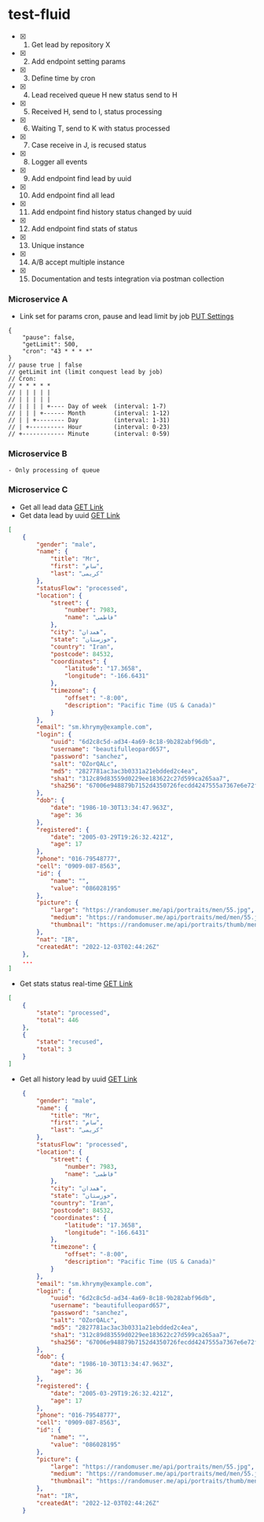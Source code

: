 # test-fluid

- [x] 1. Get lead by repository X
- [x] 2. Add endpoint setting params
- [x] 3. Define time by cron
- [x] 4. Lead received queue H new status send to H
- [x] 5. Received H, send to I, status processing
- [x] 6. Waiting T, send to K with status processed
- [x] 7. Case receive in J, is recused status
- [x] 8. Logger all events
- [x] 9. Add endpoint find lead by uuid
- [x] 10. Add endpoint find all lead
- [x] 11. Add endpoint find history status changed by uuid
- [x] 12. Add endpoint find stats of status
- [x] 13. Unique instance
- [x] 14. A/B accept multiple instance
- [x] 15. Documentation and tests integration via postman collection


### Microservice A
- Link set for params cron, pause and lead limit by job [PUT Settings](http://localhost:8080/setting)
```
{
    "pause": false,
    "getLimit": 500,
    "cron": "43 * * * *"
}
// pause true | false
// getLimit int (limit conquest lead by job)
// Cron:
// * * * * *
// | | | | |
// | | | | |
// | | | | +---- Day of week  (interval: 1-7)
// | | | +------ Month        (interval: 1-12)
// | | +-------- Day          (interval: 1-31)
// | +---------- Hour         (interval: 0-23)
// +------------ Minute       (interval: 0-59)
```

### Microservice B
```
- Only processing of queue
```

### Microservice C
- Get all lead data [GET Link](http://localhost:8081/lead/all)
- Get data lead by uuid [GET Link](http://localhost:8081/lead/fff693bc-f5e9-48de-ab2b-9e83d39fa2c3)
```json
[
    {
        "gender": "male",
        "name": {
            "title": "Mr",
            "first": "سام",
            "last": "کریمی"
        },
        "statusFlow": "processed",
        "location": {
            "street": {
                "number": 7983,
                "name": "فاطمی"
            },
            "city": "همدان",
            "state": "خوزستان",
            "country": "Iran",
            "postcode": 84532,
            "coordinates": {
                "latitude": "17.3658",
                "longitude": "-166.6431"
            },
            "timezone": {
                "offset": "-8:00",
                "description": "Pacific Time (US & Canada)"
            }
        },
        "email": "sm.khrymy@example.com",
        "login": {
            "uuid": "6d2c8c5d-ad34-4a69-8c18-9b282abf96db",
            "username": "beautifulleopard657",
            "password": "sanchez",
            "salt": "OZorQALc",
            "md5": "2827781ac3ac3b0331a21ebdded2c4ea",
            "sha1": "312c89d83559d0229ee183622c27d599ca265aa7",
            "sha256": "67006e948879b7152d4350726fecdd4247555a7367e6e72fe5ff55c492844f95"
        },
        "dob": {
            "date": "1986-10-30T13:34:47.963Z",
            "age": 36
        },
        "registered": {
            "date": "2005-03-29T19:26:32.421Z",
            "age": 17
        },
        "phone": "016-79548777",
        "cell": "0909-087-8563",
        "id": {
            "name": "",
            "value": "086028195"
        },
        "picture": {
            "large": "https://randomuser.me/api/portraits/men/55.jpg",
            "medium": "https://randomuser.me/api/portraits/med/men/55.jpg",
            "thumbnail": "https://randomuser.me/api/portraits/thumb/men/55.jpg"
        },
        "nat": "IR",
        "createdAt": "2022-12-03T02:44:26Z"
    },
    ...
]
```

- Get stats status real-time [GET Link](http://localhost:8081/datalogger/stats)
```json
[
    {
        "state": "processed",
        "total": 446
    },
    {
        "state": "recused",
        "total": 3
    }
]
```

- Get all history lead by uuid [GET Link](http://localhost:8081/datalogger/6d2c8c5d-ad34-4a69-8c18-9b282abf96db)
```json
    {
        "gender": "male",
        "name": {
            "title": "Mr",
            "first": "سام",
            "last": "کریمی"
        },
        "statusFlow": "processed",
        "location": {
            "street": {
                "number": 7983,
                "name": "فاطمی"
            },
            "city": "همدان",
            "state": "خوزستان",
            "country": "Iran",
            "postcode": 84532,
            "coordinates": {
                "latitude": "17.3658",
                "longitude": "-166.6431"
            },
            "timezone": {
                "offset": "-8:00",
                "description": "Pacific Time (US & Canada)"
            }
        },
        "email": "sm.khrymy@example.com",
        "login": {
            "uuid": "6d2c8c5d-ad34-4a69-8c18-9b282abf96db",
            "username": "beautifulleopard657",
            "password": "sanchez",
            "salt": "OZorQALc",
            "md5": "2827781ac3ac3b0331a21ebdded2c4ea",
            "sha1": "312c89d83559d0229ee183622c27d599ca265aa7",
            "sha256": "67006e948879b7152d4350726fecdd4247555a7367e6e72fe5ff55c492844f95"
        },
        "dob": {
            "date": "1986-10-30T13:34:47.963Z",
            "age": 36
        },
        "registered": {
            "date": "2005-03-29T19:26:32.421Z",
            "age": 17
        },
        "phone": "016-79548777",
        "cell": "0909-087-8563",
        "id": {
            "name": "",
            "value": "086028195"
        },
        "picture": {
            "large": "https://randomuser.me/api/portraits/men/55.jpg",
            "medium": "https://randomuser.me/api/portraits/med/men/55.jpg",
            "thumbnail": "https://randomuser.me/api/portraits/thumb/men/55.jpg"
        },
        "nat": "IR",
        "createdAt": "2022-12-03T02:44:26Z"
    }
```
